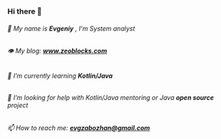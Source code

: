 ### Hi there 👋

######  💬 My name is ***Evgeniy*** , I'm System analyst
######  👁 My blog: ***www.zeoblocks.com***
######  🌱 I’m currently learning ***Kotlin/Java***
######  🤔 I’m looking for help with Kotlin/Java mentoring or Java ***open source*** project
######  📫 How to reach me: ***evgzabozhan@gmail.com***

<!--
**evgzabozhan/evgzabozhan** is a ✨ _special_ ✨ repository because its `README.md` (this file) appears on your GitHub profile.

Here are some ideas to get you started:

- 🔭 I’m currently working on ...
- 🌱 I’m currently learning ...
- 👯 I’m looking to collaborate on ...
- 🤔 I’m looking for help with ...
- 💬 Ask me about ...
- 📫 How to reach me: ...
- 😄 Pronouns: ...
- ⚡ Fun fact: ...
-->
